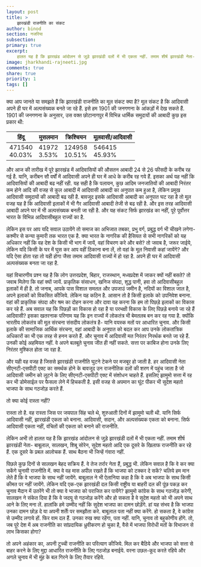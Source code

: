 ```yaml
---
layout: post
title: >
    झारखंडी राजनीति का संकट
author: binod
section: नजरिया
subsection:
primary: true
excerpt:
    हालत यह है कि झारखंड आंदोलन से जुड़े झारखंडी दलों में भी एकता नहीं. तमाम शीर्ष झारखंडी नेता- बाबूलाल, सालखन, शिबू सोरेन, सुदेश महतो आदि एक दूसरे के खिलाफ राजनीति कर रहे हैं. एक दूसरे के प्रबल आलोचक हैं. साथ बैठना भी जिन्हें गंवारा नहीं.
image: jharkhandi-rajneeti.jpg
comments: true
share: true
priority: 1
tags: []
---
```


क्या आप जानते या समझते हैं कि झारखंडी राजनीति का मूल संकट क्या है? मूल संकट है कि आदिवासी अपने ही घर में अल्पसंख्यक बनते जा रहे हैं. इसे हम 1901 की जनगणना के आंकड़ों में देख सकते हैं. 1901 की जनगणना के अनुसार, उस वक्त छोटानागपुर में विभिन्न धार्मिक समुदायों की आबादी कुछ इस प्रकार थी:

<table class="table">
  <thead>
    <tr>
      <th>हिंदू</th>
      <th>मुसलमान</th>
      <th>क्रिश्चियन</th>
      <th>मूलवासी/आदिवासी</th>
    </tr>
  </thead>
  <tbody>
      <tr>
        <td>471540<br>40.03%</td>
        <td>41972<br>3.53%</td>
        <td>124958<br>10.51%</td>
        <td>546415<br>45.93%</td>
      </tr>
  </tbody>
</table>

और आज की तारीख में पूरे झारखंड में आदिवासियों की औसतन आबादी 24 से 26 फीसदी के करीब रह गई है. यानि, करीबन सौ वर्षों में आदिवासी अपने ही घर में आधे के करीब रह गये हैं. इसका अर्थ यह नहीं कि आदिवासियों की आबादी बढ नहीं रही. यह सही है कि पलायन, कुछ आदिम जनजातियों की आबादी निरंतर कम होने आदि की वजह से कुल आबादी में आदिवासी आबादी का अनुपात कम हुआ है, लेकिन प्रमुख आदिवासी समुदायों की आबादी बढ रही है. बावजूद इसके आदिवासी आबादी का अनुपात घट रहा है तो मूल वजह यह है कि आदिवासी इलाकों में भी गैर आदिवासी आबादी तेजी से बढ रही है. और इस तरह आदिवासी आबादी अपने घर में भी अल्पसंख्यक बनती जा रही है. और यह संकट सिर्फ झारखंड का नहीं, पूरे पूर्वोत्तर भारत के विभिन्न आदिवासीबहुल राज्यों का है.

लेकिन इस पर आप यदि सवाल उठायेंगे तो समाज का अभिजात तबका, प्रभु वर्ग, प्रबुद्ध वर्ग भी चीखने लगेगा- कश्मीर से कन्या कुमारी तक भारत एक है. क्या भारत के नागरिक की हैसियत से सभी नागरिकों को यह अधिकार नहीं कि वह देश के किसी भी भाग में जायें, वहां विचरण करे और बसे? तो जवाब है, जरूर जाईये, लेकिन यदि किसी के घर में घुस कर आप वहीं ठिकाना बना लें, तो वहां के मूल निवासी कहां जायेंगे? और यदि ऐसा होता रहा तो यही होगा जैसा तमाम आदिवासी राज्यों में हो रहा है. अपने ही घर में आदिवासी अल्पसंख्यक बनता जा रहा है.

यहां विचारणीय प्रश्न यह है कि लोग उत्तरप्रदेश, बिहार, राजस्थान, मध्यप्रदेश में जाकर क्यों नहीं बसते? तो जवाब मिलेगा कि वहां क्यों जायें. प्राकृतिक संसाधन, खनिज संपदा, शुद्ध पानी, हवा तो आदिवासीबहुल इलाकों में ही है. तो जनाब, आपके पास विशाल समतल और उपजाउं जमीन है, नदियों का विशाल जाल है, अपने इलाकों को विकसित कीजिये. लेकिन यह कठिन है. आसान तो है किसी इलाके को उपनिवेश बनाना. वहां की प्राकृतिक संपदा और श्रम का दोहन करना और दावा यह करना कि हम तो पिछड़े इलाकों का विकास कर रहे हैं. अब सवाल यह कि पिछड़ों का विकास हो रहा है या परभक्षी विकास के लिए पिछड़े बनाये जा रहे हैं आदिवासी? ​इसका खतरनाक परिणाम यह कि इन राज्यों में लोकतंत्र भी बेमतलब बन कर रह गया है. क्योंकि भारतीय लोकतंत्र की मूल संरचना संसदीय लोकतंत्र है- यानि वयस्क मतों पर आधारित चुनाव. और किसी इलाके की सामाजिक आर्थिक संरचना, वहां आबादी के अनुपात को बदल कर आप उनके लोकतांत्रिक अधिकारों का भी एक तरह से हनन करते हैं. और  चुनाव में आदिवासी मत निरंतर निरर्थक बनते जा रहे हैं. उनकी कोई अहमियत नहीं. वे अपने बलबूते चुनाव जीत ही नहीं सकते. सत्ता पर काबिज होना उनके लिए निरंतर मुश्किल होता जा रहा है.

और यही वह वजह है जिससे झारखंडी राजनीति घुटने टेकने पर मजबूर हो जाती है. हर आदिवासी नेता सीएनटी-एसपीटी एक्ट का समर्थक होने के बावजूद उन राजनीतिक दलों की शरण में पहुंच जाता है जो आदिवासी जमीन को लूटने के लिए सीएनटी-एसपीटी एक्ट में संशोधन चाहते हैं. इसलिए झामुमो सत्ता में रह कर भी डोमेसाईल पर फैसला लेने में हिचकती है. इसी वजह से अपमान का घूंट पीकर भी सुदेश महतो भाजपा के साथ गठजोड़ करते हैं.

तो क्या कोई रास्ता नहीं?

रास्ता तो है. वह रास्ता जिस पर जयपाल सिंह चले थे, शुरुआती दिनों में झामुमो चली थी. यानि सिर्फ आदिवासी नहीं, झारखंडी एकता को बनाना. आदिवासी, सदान, और अल्पसंख्यक एकता को बनाना. सिर्फ आदिवासी एकता नहीं, वंचितों की एकता को बनाने की राजनीति.

लेकिन अभी तो हालत यह है कि झारखंड आंदोलन से जुड़े झारखंडी दलों में भी एकता नहीं. तमाम शीर्ष झारखंडी नेता- बाबूलाल, सालखन, शिबू सोरेन, सुदेश महतो आदि एक दूसरे के खिलाफ राजनीति कर रहे हैं. एक दूसरे के प्रबल आलोचक हैं. साथ बैठना भी जिन्हें गंवारा नहीं.

पिछले कुछ दिनों से सालखन बेहद सक्रिय हैं. वे तेज तर्रार नेता हैं, प्रबुद्ध भी. लेकिन सवाल है कि वे कर क्या सकेंगे चुनावी राजनीति में. क्या वे वह मास अपील रखते हैं कि भाजपा को टक्कर दे सकें? चलिये हम मान लेते हैं कि वे भाजपा के साथ नहीं जायेंगे. बाबूलाल ने भी ऐलानिया कहा है कि वे अब भाजपा के साथ किसी कीमत पर नहीं जायेंगे. लेकिन यदि एक-एक झारखंडी दल किसी राष्ट्रीय या बाहरी दल की पूंछ पकड़ कर चुनाव मैदान में उतरेंगे भी तो क्या वे भाजपा को पराजित कर पायेंगे? झामुमो कांग्रेस के साथ गठजोड़ करेगी, सालखन ने संकेत दिया है कि वे जदयू से गठजोड़ करेंगे और हो सकता है वे सुदेश महतो को भी अपने साथ आने के लिए मना लें. हालांकि हमे उम्मीद नहीं कि सुदेश भाजपा का दामन छोड़ेंगे. हां यह संभव है कि भाजपा उनका दामन छोड़ दे या अपनी शर्ताें पर समझौता करे. बाबूलाल पता नहीं क्या करेंगे. हो सकता है, वे कांग्रेस से उम्मीद लगाये हों. फिर वाम दल हैं. उनका रुख क्या रहेंगा, पता नहीं. यानि, चुनाव तो बहुकोणीय होंगे. तो, जब पूरे देश में अब राजनीति का सांप्रदायिक ध्रुवीकरण हो चुका है, वैसे में भाजपा विरोधी मतों के विभाजन से लाभ किसका होगा?

तो अपने अहंकार का, अपनी टुच्ची राजनीति का परित्याग कीजिये. मिल कर बैठिये और भाजपा को सत्ता से बाहर करने के लिए मुद्दा आधारित राजनीति के लिए गठजोड़ बनाईये. वरना उछल-कूद करते रहिये और अगले चुनाव में भी मुंह के बल गिरने के लिए तैयार रहिये.